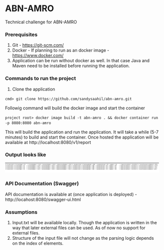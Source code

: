 # ABN-AMRO
Technical challenge for ABN-AMRO

### Prerequisites

1. Git - https://git-scm.com/
2. Docker - If planning to run as an docker image - https://www.docker.com/
3. Application can be run without docker as well. In that case Java and Maven need to be installed before running the application.

### Commands to run the project

1. Clone the application

`cmd> git clone https://github.com/sandysaahil/abn-amro.git`

Followig command will build the docker image and start the container

`project root> docker image build -t abn-amro . && docker container run -p 8080:8080 abn-amro`

This will build the application and run the application. It will take a while (5-7 minutes) to build and start the container. Once hosted the application will be available at http://localhost:8080/v1/report

### Output looks like

![Output for Daily transaction report](https://github.com/sandysaahil/abn-amro/blob/master/src/main/resources/static/Screenshot%202020-02-17%20at%204.45.35%20PM.png)


### API Documentation (Swagger)
API documentation is available at (once application is deployed) - http://locahost:8080/swagger-ui.html


### Assumptions

1. Input.txt will be available locally. Though the application is written in the way that later external files can be used. As of now no support for external files.
2. Structure of the input file will not change as the parsing logic depends on the index of elements.

